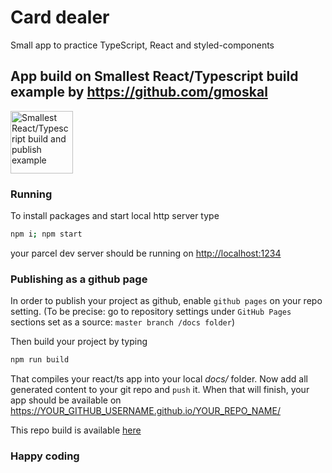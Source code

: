 # Card dealer 
Small app to practice 
TypeScript, React and styled-components


## App build on  Smallest React/Typescript build example by https://github.com/gmoskal

<img alt="Smallest React/Typescript build and publish example" src="https://www.svgrepo.com/show/84150/hedgehog.svg" width="100px" />

### Running

To install packages and start local http server type

```sh
npm i; npm start
```

your parcel dev server should be running on [http://localhost:1234](http://localhost:1234)

### Publishing as a github page

In order to publish your project as github, enable `github pages` on your repo setting. 
(To be precise: go to repository settings under `GitHub Pages` sections set as a source: `master branch /docs folder`)

Then build your project by typing

```sh
npm run build
```

That compiles your react/ts app into your local _docs/_ folder. Now add all generated content to your git repo and `push` it.
When that will finish, your app should be available on https://YOUR_GITHUB_USERNAME.github.io/YOUR_REPO_NAME/ 

This repo build is available [here](https://gmoskal.github.io/smallest-react-ts/)
### Happy coding
